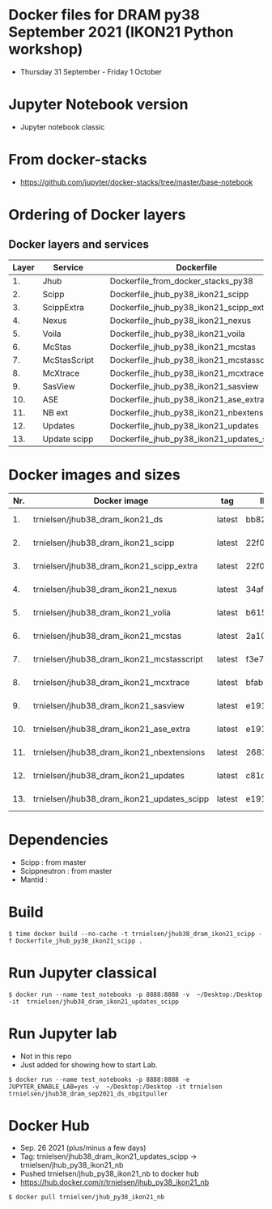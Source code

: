 # Docker files for DRAM py38 September 2021 (IKON21 Python workshop)
* Thursday 31 September - Friday 1 October


# Jupyter Notebook version
* Jupyter notebook classic

 

# From docker-stacks
* https://github.com/jupyter/docker-stacks/tree/master/base-notebook

# Ordering of Docker layers


## Docker layers and services
| Layer  | Service  |   | Dockerfile  |   | Docker image  |   |
|---|---|---|---|---|---|---|
| 1.   | Jhub         |   | Dockerfile_from_docker_stacks_py38         |   | trnielsen/jhub38_dram_ikon21_ds	         |   |
| 2.   | Scipp        |   | Dockerfile_jhub_py38_ikon21_scipp	       |   | trnielsen/jhub38_dram_ikon21_scipp          |   |
| 3.   | ScippExtra   |   | Dockerfile_jhub_py38_ikon21_scipp_extra    |   | trnielsen/jhub38_dram_ikon21_scipp_extra    |   |
| 4.   | Nexus        |   | Dockerfile_jhub_py38_ikon21_nexus          |   | trnielsen/jhub38_dram_ikon21_nexus          |   |
| 5.   | Voila        |   | Dockerfile_jhub_py38_ikon21_voila          |   | trnielsen/jhub38_dram_ikon21_volia          |   |
| 6.   | McStas       |   | Dockerfile_jhub_py38_ikon21_mcstas         |   | trnielsen/jhub38_dram_iokn21_mcstas         |   |
| 7.   | McStasScript |   | Dockerfile_jhub_py38_ikon21_mcstasscript   |   | trnielsen/jhub38_dram_ikon21_mcstasscript   |   |
| 8.   | McXtrace     |   | Dockerfile_jhub_py38_ikon21_mcxtrace       |   | trnielsen/jhub38_dram_ikon21_mcxtrace       |   |
| 9.   | SasView      |   | Dockerfile_jhub_py38_ikon21_sasview        |   | trnielsen/jhub38_dram_ikon21_sasview        |   |
| 10.  | ASE          |   | Dockerfile_jhub_py38_ikon21_ase_extra      |   | trnielsen/jhub38_dram_ikon21_ase_extra      |   |
| 11.  | NB ext       |   | Dockerfile_jhub_py38_ikon21_nbextensions   |   | trnielsen/jhub38_dram_ikon21_nbextensions   |   |
| 12.  | Updates      |   | Dockerfile_jhub_py38_ikon21_updates   	   |   | trnielsen/jhub38_dram_ikon21_updates        |   |
| 13.  | Update scipp |   | Dockerfile_jhub_py38_ikon21_updates_scipp  |   | trnielsen/jhub38_dram_ikon21_updates_scipp |   |





# Docker images and sizes
| Nr.  | Docker image  |  tag | ID image   |  CREATED | SIZE  |   |
|---|---|---|---|---|---|---|
| 1.   |  trnielsen/jhub38_dram_ikon21_ds                 | latest   | bb82833b5cd   | 47 hours ago  | 667MB    |   |
| 2.   |  trnielsen/jhub38_dram_ikon21_scipp              | latest   | 22f0533130b0  | 47 hours ago  | 905MB    |   |
| 3.   |  trnielsen/jhub38_dram_ikon21_scipp_extra        | latest   | 22f0533130b0  | 47 hours ago  | 3.13GB   |   |
| 4.   |  trnielsen/jhub38_dram_ikon21_nexus              | latest   | 34afda8dac31  | 46 hours ago  | 3.55GB   |   |
| 5.   |  trnielsen/jhub38_dram_ikon21_volia              | latest   | b6158e2584bc  | 46 hours ago  | 3.85GB   |   |
| 6.   |  trnielsen/jhub38_dram_ikon21_mcstas             | latest   | 2a107daf7738  | 46 hours ago  | 5.66GB   |   |
| 7.   |  trnielsen/jhub38_dram_ikon21_mcstasscript       | latest   | f3e7c5dcfb01  | 46 hours ago  | 5.67GB   |   |
| 8.   |  trnielsen/jhub38_dram_ikon21_mcxtrace           | latest   | bfab68bd53ff  | 46 hours ago  | 5.72GB   |   |
| 9.   |  trnielsen/jhub38_dram_ikon21_sasview            | latest   | e191bdb2f372  | 46 hours ago  | 5.86GB   |   |
| 10.  |  trnielsen/jhub38_dram_ikon21_ase_extra          | latest   | e191bdb2f372  | 46 hours ago  | 6.01GB   |   |
| 11.  |  trnielsen/jhub38_dram_ikon21_nbextensions       | latest   | 268135670089  | 46 hours ago  | 6.07GB   |   |
| 12.  |  trnielsen/jhub38_dram_ikon21_updates            | latest   | c81ddd5d688c  | 46 hours ago  | 6.08GB   |   |
| 13.  |  trnielsen/jhub38_dram_ikon21_updates_scipp      | latest   | e191bdb2f372  | 46 hours ago  | 6.12GB   |   |


# Dependencies 
* Scipp : from master
* Scippneutron : from master
* Mantid : 

# Build
```console
$ time docker build --no-cache -t trnielsen/jhub38_dram_ikon21_scipp -f Dockerfile_jhub_py38_ikon21_scipp .
```

# Run Jupyter classical 
```console
$ docker run --name test_notebooks -p 8888:8888 -v  ~/Desktop:/Desktop -it  trnielsen/jhub38_dram_ikon21_updates_scipp
```

# Run Jupyter lab 
* Not in this repo 
* Just added for showing how to start Lab.
```console
$ docker run --name test_notebooks -p 8888:8888 -e JUPYTER_ENABLE_LAB=yes -v  ~/Desktop:/Desktop -it trnielsen trnielsen/jhub38_dram_sep2021_ds_nbgitpuller
```


# Docker Hub
* Sep. 26 2021 (plus/minus a few days) 
* Tag: trnielsen/jhub38_dram_ikon21_updates_scipp -> trnielsen/jhub_py38_ikon21_nb
* Pushed trnielsen/jhub_py38_ikon21_nb to docker hub
* https://hub.docker.com/r/trnielsen/jhub_py38_ikon21_nb

```console
$ docker pull trnielsen/jhub_py38_ikon21_nb
```



